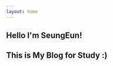 ```yaml
---
layout: home
---
```

 
## Hello I'm SeungEun! 
## This is My Blog for Study :) 
 
<!-- 
## Theme : Jekyll 
[![Jekyll Themes](https://img.shields.io/badge/featured%20on-JekyllThemes-red.svg)](https://sighingnow.github.io/jekyll-gitbook/)
 -->

